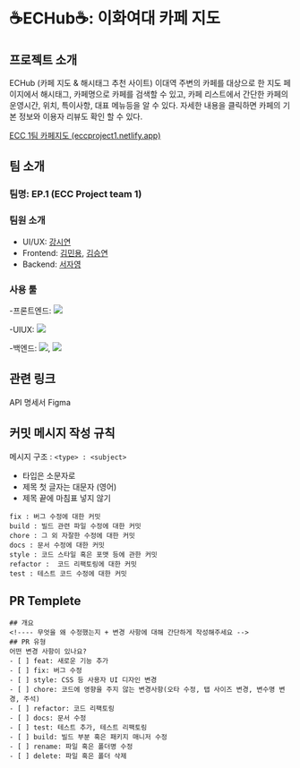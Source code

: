﻿# ☕️ECHub☕️: 이화여대 카페 지도


## 프로젝트 소개
ECHub (카페 지도 & 해시태그 추천 사이트) 이대역 주변의 카페를 대상으로 한 지도 페이지에서 해시태그, 카페명으로 카페를 검색할 수 있고, 카페 리스트에서 간단한 카페의 운영시간, 위치, 특이사항, 대표 메뉴등을 알 수 있다. 자세한 내용을 클릭하면 카페의 기본 정보와 이용자 리뷰도 확인 할 수 있다.

[ECC 1팀 카페지도 (eccproject1.netlify.app)](https://eccproject1.netlify.app/)

## 팀 소개
### 팀명: EP.1 (ECC Project team 1)
### 팀원 소개
- UI/UX: [강시연](https://github.com/uoehisx) 
- Frontend: [김민용](https://github.com/Ravende), [김승연](https://github.com/bleuxsy)
- Backend: [서자영](https://github.com/xeoxaxeo)
### 사용 툴
-프론트엔드: <img src="https://img.shields.io/badge/React-61DAFB?style=for-the-badge&logo=React&logoColor=white">


-UIUX: <img src="https://img.shields.io/badge/Figma-F24E1E?style=for-the-badge&logo=Figma&logoColor=white">



-백엔드: <img src="https://img.shields.io/badge/IntelliJ IDEA-000000?style=for-the-badge&logo=IntelliJ IDEA&logoColor=white">, <img src="https://img.shields.io/badge/MySQL-4479A1?style=for-the-badge&logo=MySQL&logoColor=white">




## 관련 링크
API 명세서
Figma


## 커밋 메시지 작성 규칙
메시지 구조 : `<type> : <subject>`
- 타입은 소문자로
- 제목 첫 글자는 대문자 (영어)
- 제목 끝에 마침표 넣지 않기
```feat : 새로운 기능에 대한 커밋
fix : 버그 수정에 대한 커밋
build : 빌드 관련 파일 수정에 대한 커밋
chore : 그 외 자잘한 수정에 대한 커밋
docs : 문서 수정에 대한 커밋
style : 코드 스타일 혹은 포맷 등에 관한 커밋
refactor :  코드 리팩토링에 대한 커밋
test : 테스트 코드 수정에 대한 커밋
```


## PR Templete
```
## 개요
<!---- 무엇을 왜 수정했는지 + 변경 사항에 대해 간단하게 작성해주세요 -->
## PR 유형
어떤 변경 사항이 있나요?
- [ ] feat: 새로운 기능 추가
- [ ] fix: 버그 수정
- [ ] style: CSS 등 사용자 UI 디자인 변경
- [ ] chore: 코드에 영향을 주지 않는 변경사항(오타 수정, 탭 사이즈 변경, 변수명 변경, 주석)
- [ ] refactor: 코드 리팩토링
- [ ] docs: 문서 수정
- [ ] test: 테스트 추가, 테스트 리팩토링
- [ ] build: 빌드 부분 혹은 패키지 매니저 수정
- [ ] rename: 파일 혹은 폴더명 수정
- [ ] delete: 파일 혹은 폴더 삭제
```

